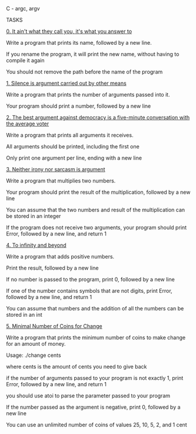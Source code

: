 
C - argc, argv
                

TASKS

                

[0. It ain't what they call you, it's what you answer to](0-whatsmyname.c)

                

Write a program that prints its name, followed by a new line.

                
If you rename the program, it will print the new name, without having to compile it again

                
You should not remove the path before the name of the program

                                

[1. Silence is argument carried out by other means](1-args.c)

                

Write a program that prints the number of arguments passed into it.
 

Your program should print a number, followed by a new line

               
[2. The best argument against democracy is a five-minute conversation with the average voter](2-args.c)

                

Write a program that prints all arguments it receives.

                

All arguments should be printed, including the first one

                
Only print one argument per line, ending with a new line

                

[3. Neither irony nor sarcasm is argument](3-mul.c)

           
Write a program that multiplies two numbers.

              
Your program should print the result of the multiplication, followed by a new line

You can assume that the two numbers and result of the multiplication can be stored in an integer

If the program does not receive two arguments, your program should print Error, followed by a new line, and return 1               
                

[4. To infinity and beyond](4-add.c)

                

Write a program that adds positive numbers.
                

Print the result, followed by a new line

                
If no number is passed to the program, print 0, followed by a new line

If one of the number contains symbols that are not digits, print Error, followed by a new line, and return 1                

You can assume that numbers and the addition of all the numbers can be stored in an int

                
[5. Minimal Number of Coins for Change](100-change.c)


Write a program that prints the minimum number of coins to make change for an amount of money.

                                
Usage: ./change cents
                
where cents is the amount of cents you need to give back
                
if the number of arguments passed to your program is not exactly 1, print Error, followed by a new line, and return 1
                
you should use atoi to parse the parameter passed to your program
                
If the number passed as the argument is negative, print 0, followed by a new line

You can use an unlimited number of coins of values 25, 10, 5, 2, and 1 cent
